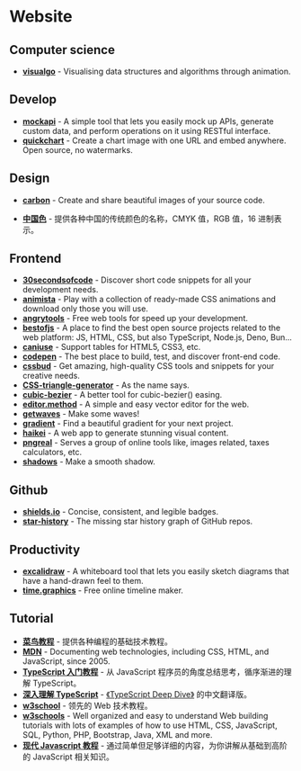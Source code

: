 # Website

## Computer science

-   [**visualgo**](https://visualgo.net/en) - Visualising data structures and algorithms through animation.

## Develop

-   [**mockapi**](https://mockapi.io/) - A simple tool that lets you easily mock up APIs, generate custom data, and perform operations on it using RESTful interface.
-   [**quickchart**](https://quickchart.io/) - Create a chart image with one URL and embed anywhere. Open source, no watermarks.

## Design

-   [**carbon**](https://carbon.now.sh/) - Create and share beautiful images of your source code.

-   [**中国色**](http://zhongguose.com/) - 提供各种中国的传统颜色的名称，CMYK 值，RGB 值，16 进制表示。

## Frontend

-   [**30secondsofcode**](https://www.30secondsofcode.org/) - Discover short code snippets for all your development needs.
-   [**animista**](https://animista.net/) - Play with a collection of ready-made CSS animations and download only those you will use.
-   [**angrytools**](https://angrytools.com/) - Free web tools for speed up your development.
-   [**bestofjs**](https://bestofjs.org/) - A place to find the best open source projects related to the web platform: JS, HTML, CSS, but also TypeScript, Node.js, Deno, Bun...
-   [**caniuse**](https://caniuse.com/) - Support tables for HTML5, CSS3, etc.
-   [**codepen**](https://codepen.io/) - The best place to build, test, and discover front-end code.
-   [**cssbud**](https://cssbud.com/) - Get amazing, high-quality CSS tools and snippets for your creative needs.
-   [**CSS-triangle-generator**](http://apps.eky.hk/css-triangle-generator/) - As the name says.
-   [**cubic-bezier**](https://cubic-bezier.com/) - A better tool for cubic-bezier() easing.
-   [**editor.method**](https://editor.method.ac/) - A simple and easy vector editor for the web.
-   [**getwaves**](https://getwaves.io/) - Make some waves!
-   [**gradient**](https://gradient.shapefactory.co/) - Find a beautiful gradient for your next project.
-   [**haikei**](https://haikei.app/) - A web app to generate stunning visual content.
-   [**pngreal**](https://pngreal.com/) - Serves a group of online tools like, images related, taxes calculators, etc.
-   [**shadows**](https://shadows.brumm.af/) - Make a smooth shadow.

## Github

-   [**shields.io**](https://shields.io/) - Concise, consistent, and legible badges.
-   [**star-history**](https://star-history.com/) - The missing star history graph of GitHub repos.

## Productivity

-   [**excalidraw**](https://excalidraw.com/) - A whiteboard tool that lets you easily sketch diagrams that have a hand-drawn feel to them.
-   [**time.graphics**](https://time.graphics/) - Free online timeline maker.

## Tutorial

-   [**菜鸟教程**](https://www.runoob.com/) - 提供各种编程的基础技术教程。
-   [**MDN**](https://developer.mozilla.org/) - Documenting web technologies, including CSS, HTML, and JavaScript, since 2005.
-   [**TypeScript 入门教程**](https://ts.xcatliu.com/) - 从 JavaScript 程序员的角度总结思考，循序渐进的理解 TypeScript。
-   [**深入理解 TypeScript**](https://jkchao.github.io/typescript-book-chinese/) - [《TypeScript Deep Dive》](https://basarat.gitbook.io/typescript/) 的中文翻译版。
-   [**w3school**](https://www.w3school.com.cn/) - 领先的 Web 技术教程。
-   [**w3schools**](https://www.w3schools.com/) - Well organized and easy to understand Web building tutorials with lots of examples of how to use HTML, CSS, JavaScript, SQL, Python, PHP, Bootstrap, Java, XML and more.
-   [**现代 Javascript 教程**](https://zh.javascript.info/) - 通过简单但足够详细的内容，为你讲解从基础到高阶的 JavaScript 相关知识。
